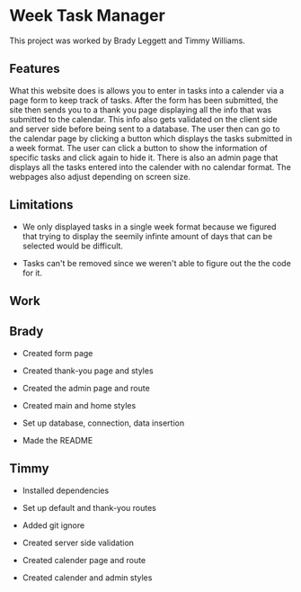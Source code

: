 # Week Task Manager 

This project was worked by Brady Leggett and Timmy Williams. 

## Features

What this website does is allows you to enter in tasks into a calender via a page form to keep track of tasks. After the form has been submitted, the site then sends you to a thank you page displaying all the info that was submitted to the calendar. This info also gets validated on the client side and server side before being sent to a database. The user then can go to the calendar page by clicking a button which displays the tasks submitted in a week format. The user can click a button to show the information of specific tasks and click again to hide it. There is also an admin page that displays all the tasks entered into the calender with no calendar format. The webpages also adjust depending on screen size.

## Limitations

* We only displayed tasks in a single week format because we figured that trying to display the seemily infinte amount of days that can be selected would be difficult.

* Tasks can't be removed since we weren't able to figure out the the code for it. 


## Work

## Brady

* Created form page

* Created thank-you page and styles

* Created the admin page and route

* Created main and home styles

* Set up database, connection, data insertion

* Made the README

## Timmy

* Installed dependencies

* Set up default and thank-you routes

* Added git ignore

* Created server side validation

* Created calender page and route

* Created calender and admin styles


